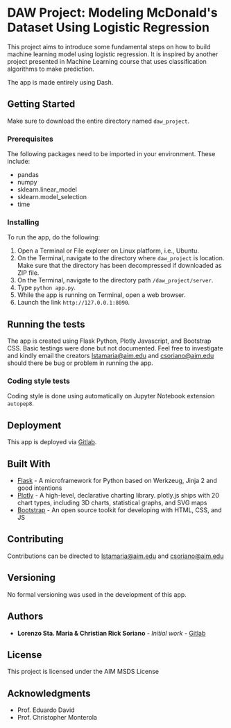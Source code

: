 # DAW Project: Modeling McDonald's Dataset Using Logistic Regression

This project aims to introduce some fundamental steps on how to build machine learning model using logistic regression. It is inspired by another project presented in Machine Learning course that uses classification algorithms to make prediction. 

The app is made entirely using Dash.

## Getting Started

Make sure to download the entire directory named `daw_project`.

### Prerequisites

The following packages need to be imported in your environment. These include:

- pandas
- numpy
- sklearn.linear_model
- sklearn.model_selection
- time


### Installing

To run the app, do the following:

1. Open a Terminal or File explorer on Linux platform, i.e., Ubuntu.
1. On  the Terminal, navigate to the directory where `daw_project` is location. Make sure that the directory has been decompressed if downloaded as ZIP file. 
1. On  the Terminal, navigate to the directory path `/daw_project/server`.
1. Type `python app.py`.
1. While the app is running on Terminal, open a web browser.
1. Launch the link `http://127.0.0.1:8090`.

## Running the tests

The app is created using Flask Python, Plotly Javascript, and Bootstrap CSS. Basic testings were done but not documented. Feel free to investigate and kindly email the creators [lstamaria@aim.edu](lstamaria@aim.edu) and  [csoriano@aim.edu](csoriano@aim.edu) should there be bug or problem in running the app. 

### Coding style tests

Coding style is done using automatically on Jupyter Notebook extension `autopep8`.

## Deployment

This app is deployed via [Gitlab](git@gitlab.datascience.aim.edu:lstamaria/daw_project.git).

## Built With

* [Flask](http://flask.pocoo.org/) - A microframework for Python based on Werkzeug, Jinja 2 and good intentions
* [Plotly](https://plot.ly/javascript/) - A high-level, declarative charting library. plotly.js ships with 20 chart types, including 3D charts, statistical graphs, and SVG maps
* [Bootstrap](https://getbootstrap.com/) - An open source toolkit for developing with HTML, CSS, and JS

## Contributing

Contributions can be directed to [lstamaria@aim.edu](lstamaria@aim.edu) and [csoriano@aim.edu](csoriano@aim.edu)

## Versioning

No formal versioning was used in the development of this app.

## Authors

* **Lorenzo Sta. Maria & Christian Rick Soriano** - *Initial work* - [Gitlab](git@gitlab.datascience.aim.edu:lstamaria/daw_project.git)

## License

This project is licensed under the AIM MSDS License

## Acknowledgments

* Prof. Eduardo David
* Prof. Christopher Monterola

